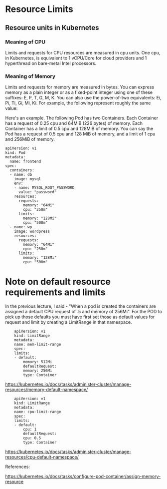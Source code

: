 # Resource Limits

## Resource units in Kubernetes
### Meaning of CPU
Limits and requests for CPU resources are measured in cpu units. One cpu, in Kubernetes, is equivalent to 1 vCPU/Core for cloud providers and 1 hyperthread on bare-metal Intel processors.
### Meaning of Memory
Limits and requests for memory are measured in bytes. You can express memory as a plain integer or as a fixed-point integer using one of these suffixes: E, P, T, G, M, K. You can also use the power-of-two equivalents: Ei, Pi, Ti, Gi, Mi, Ki. For example, the following represent roughly the same value:

Here's an example. The following Pod has two Containers. Each Container has a request of 0.25 cpu and 64MiB (226 bytes) of memory. Each Container has a limit of 0.5 cpu and 128MiB of memory. You can say the Pod has a request of 0.5 cpu and 128 MiB of memory, and a limit of 1 cpu and 256MiB of memory.

```
apiVersion: v1
kind: Pod
metadata:
  name: frontend
spec:
  containers:
  - name: db
    image: mysql
    env:
    - name: MYSQL_ROOT_PASSWORD
      value: "password"
    resources:
      requests:
        memory: "64Mi"
        cpu: "250m"
      limits:
        memory: "128Mi"
        cpu: "500m"
  - name: wp
    image: wordpress
    resources:
      requests:
        memory: "64Mi"
        cpu: "250m"
      limits:
        memory: "128Mi"
        cpu: "500m"
```



# Note on default resource requirements and limits

In the previous lecture, I said - "When a pod is created the containers are assigned a default CPU request of .5 and memory of 256Mi". For the POD to pick up those defaults you must have first set those as default values for request and limit by creating a LimitRange in that namespace.


```
    apiVersion: v1
    kind: LimitRange
    metadata:
    name: mem-limit-range
    spec:
    limits:
    - default:
        memory: 512Mi
        defaultRequest:
        memory: 256Mi
        type: Container
```
https://kubernetes.io/docs/tasks/administer-cluster/manage-resources/memory-default-namespace/


```
    apiVersion: v1
    kind: LimitRange
    metadata:
    name: cpu-limit-range
    spec:
    limits:
    - default:
        cpu: 1
        defaultRequest:
        cpu: 0.5
        type: Container

```
https://kubernetes.io/docs/tasks/administer-cluster/manage-resources/cpu-default-namespace/



References:

https://kubernetes.io/docs/tasks/configure-pod-container/assign-memory-resource